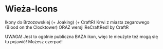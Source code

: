 # Wieża-Icons
Ikony do Brzozowskiej (+ Joaking) (+ CraftR) Krwi z miasta zegarowego (Blood on the Clocktower)
ORAZ wersji ReCraftRed!
by CraftR


UWAGA! Jest  to ogólnie publiczna BAZA ikon, więc te nieużyte też mogą się tu pojawić! Możesz czerpać!
